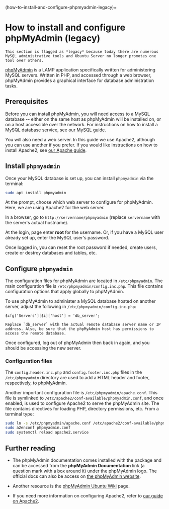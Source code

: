 (how-to-install-and-configure-phpmyadmin-legacy)=
# How to install and configure phpMyAdmin (legacy)

```{note}
This section is flagged as *legacy* because today there are numerous MySQL administrative tools and Ubuntu Server no longer promotes one tool over others.
```

[phpMyAdmin](https://www.phpmyadmin.net/) is a LAMP application specifically written for administering MySQL servers. Written in PHP, and accessed through a web browser, phpMyAdmin provides a graphical interface for database administration tasks.

## Prerequisites

Before you can install phpMyAdmin, you will need access to a MySQL database -- either on the same host as phpMyAdmin will be installed on, or on a host accessible over the network. For instructions on how to install a MySQL database service, see [our MySQL guide](install-and-configure-a-mysql-server.md).

You will also need a web server. In this guide we use Apache2, although you can use another if you prefer. If you would like instructions on how to install Apache2, see [our Apache guide](../explanation/introduction-to-web-servers.md).

## Install `phpmyadmin`

Once your MySQL database is set up, you can install `phpmyadmin` via the terminal:

```bash
sudo apt install phpmyadmin
```

At the prompt, choose which web server to configure for phpMyAdmin. Here, we are using Apache2 for the web server.

In a browser, go to `http://servername/phpmyadmin` (replace `servername` with the server's actual hostname). 

At the login, page enter **root** for the username. Or, if you have a MySQL user already set up, enter the MySQL user's password.

Once logged in, you can reset the root password if needed, create users, create or destroy databases and tables, etc.

## Configure `phpmyadmin`

The configuration files for phpMyAdmin are located in `/etc/phpmyadmin`. The main configuration file is `/etc/phpmyadmin/config.inc.php`. This file contains configuration options that apply globally to phpMyAdmin.

To use phpMyAdmin to administer a MySQL database hosted on another server, adjust the following in `/etc/phpmyadmin/config.inc.php`:

```
$cfg['Servers'][$i]['host'] = 'db_server';
```

```{note}
Replace `db_server` with the actual remote database server name or IP address. Also, be sure that the phpMyAdmin host has permissions to access the remote database.
```

Once configured, log out of phpMyAdmin then back in again, and you should be accessing the new server.

### Configuration files

The `config.header.inc.php` and `config.footer.inc.php` files in the `/etc/phpmyadmin` directory are used to add a HTML header and footer, respectively, to phpMyAdmin.

Another important configuration file is `/etc/phpmyadmin/apache.conf`. This file is symlinked to `/etc/apache2/conf-available/phpmyadmin.conf`, and once enabled, is used to configure Apache2 to serve the phpMyAdmin site. The file contains directives for loading PHP, directory permissions, etc. From a terminal type:

```bash
sudo ln -s /etc/phpmyadmin/apache.conf /etc/apache2/conf-available/phpmyadmin.conf
sudo a2enconf phpmyadmin.conf
sudo systemctl reload apache2.service
```

## Further reading

- The phpMyAdmin documentation comes installed with the package and can be accessed from the **phpMyAdmin Documentation** link (a question mark with a box around it) under the phpMyAdmin logo. The official docs can also be access on [the phpMyAdmin website](http://www.phpmyadmin.net/home_page/docs.php).

- Another resource is the [phpMyAdmin Ubuntu Wiki](https://help.ubuntu.com/community/phpMyAdmin) page.

- If you need more information on configuring Apache2, refer to [our guide on Apache2](https://discourse.ubuntu.com/t/web-servers-apache/11510).
